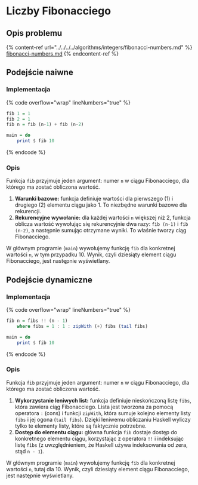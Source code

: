 # Liczby Fibonacciego

## Opis problemu

{% content-ref url="../../../../algorithms/integers/fibonacci-numbers.md" %}
[fibonacci-numbers.md](../../../../algorithms/integers/fibonacci-numbers.md)
{% endcontent-ref %}

## Podejście naiwne

### Implementacja

{% code overflow="wrap" lineNumbers="true" %}
```haskell
fib 1 = 1
fib 2 = 1
fib n = fib (n-1) + fib (n-2)

main = do
    print $ fib 10
```
{% endcode %}

### Opis

Funkcja `fib` przyjmuje jeden argument: numer `n` w ciągu Fibonacciego, dla którego ma zostać obliczona wartość.

1. **Warunki bazowe:** funkcja definiuje wartości dla pierwszego (1) i drugiego (2) elementu ciągu jako 1. To niezbędne warunki bazowe dla rekurencji.
2. **Rekurencyjne wywołanie:** dla każdej wartości `n` większej niż 2, funkcja oblicza wartość wywołując się rekurencyjnie dwa razy: `fib (n-1)` i `fib (n-2)`, a następnie sumując otrzymane wyniki. To właśnie tworzy ciąg Fibonacciego.

W głównym programie (`main`) wywołujemy funkcję `fib` dla konkretnej wartości `n`, w tym przypadku 10. Wynik, czyli dziesiąty element ciągu Fibonacciego, jest następnie wyświetlany.

## Podejście dynamiczne

### Implementacja

{% code overflow="wrap" lineNumbers="true" %}
```haskell
fib n = fibs !! (n - 1)
    where fibs = 1 : 1 : zipWith (+) fibs (tail fibs)

main = do
    print $ fib 10
```
{% endcode %}

### Opis

Funkcja `fib` przyjmuje jeden argument: numer `n` w ciągu Fibonacciego, dla którego ma zostać obliczona wartość.

1. **Wykorzystanie leniwych list:** funkcja definiuje nieskończoną listę `fibs`, która zawiera ciąg Fibonacciego. Lista jest tworzona za pomocą operatora `:` (cons) i funkcji `zipWith`, która sumuje kolejno elementy listy `fibs` i jej ogona (`tail fibs`). Dzięki leniwemu obliczaniu Haskell wyliczy tylko te elementy listy, które są faktycznie potrzebne.
2. **Dostęp do elementu ciągu:** główna funkcja `fib` dostaje dostęp do konkretnego elementu ciągu, korzystając z operatora `!!` i indeksując listę `fibs` (z uwzględnieniem, że Haskell używa indeksowania od zera, stąd `n - 1`).

W głównym programie (`main`) wywołujemy funkcję `fib` dla konkretnej wartości `n`, tutaj dla 10. Wynik, czyli dziesiąty element ciągu Fibonacciego, jest następnie wyświetlany.
